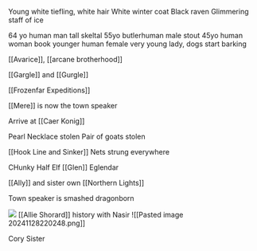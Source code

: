 Young white tiefling, white hair
White winter coat
Black raven
Glimmering staff of ice

64 yo human man
tall skeltal 55yo butlerhuman male
stout 45yo human woman book
younger human female
very young lady, dogs start barking

[[Avarice]], [[arcane brotherhood]]

[[Gargle]] and [[Gurgle]]

[[Frozenfar Expeditions]]

[[Mere]] is now the town speaker


 Arrive at [[Caer Konig]]
 
Pearl Necklace stolen
Pair of goats stolen

[[Hook Line and Sinker]]
Nets strung everywhere

CHunky Half Elf
[[Glen]]  Eglendar

[[Ally]] and sister own [[Northern Lights]]

Town speaker is smashed dragonborn

![](https://5e.tools/img/adventure/IDRotF/034-01-017.trovus.webp)
[[Allie Shorard]]
history with Nasir
![[Pasted image 20241128220248.png]]

Cory Sister





